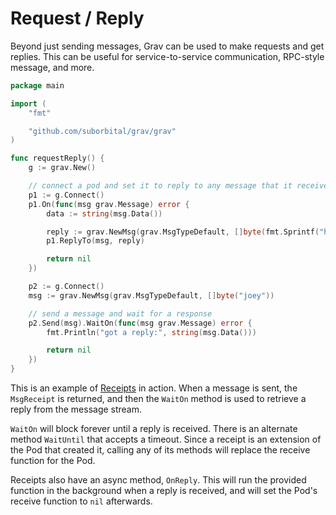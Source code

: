 # Request / Reply

Beyond just sending messages, Grav can be used to make requests and get replies. This can be useful for service-to-service communication, RPC-style message, and more.

```go
package main

import (
	"fmt"

	"github.com/suborbital/grav/grav"
)

func requestReply() {
	g := grav.New()

	// connect a pod and set it to reply to any message that it receives
	p1 := g.Connect()
	p1.On(func(msg grav.Message) error {
		data := string(msg.Data())

		reply := grav.NewMsg(grav.MsgTypeDefault, []byte(fmt.Sprintf("hey %s", data)))
		p1.ReplyTo(msg, reply)

		return nil
	})

	p2 := g.Connect()
	msg := grav.NewMsg(grav.MsgTypeDefault, []byte("joey"))

	// send a message and wait for a response
	p2.Send(msg).WaitOn(func(msg grav.Message) error {
		fmt.Println("got a reply:", string(msg.Data()))

		return nil
	})
}

```

This is an example of [Receipts](../../introduction/concepts/reciepts.md) in action. When a message is sent, the `MsgReceipt` is returned, and then the `WaitOn` method is used to retrieve a reply from the message stream.

`WaitOn` will block forever until a reply is received. There is an alternate method `WaitUntil` that accepts a timeout. Since a receipt is an extension of the Pod that created it, calling any of its methods will replace the receive function for the Pod. 

Receipts also have an async method, `OnReply`. This will run the provided function in the background when a reply is received, and will set the Pod's receive function to `nil` afterwards.

